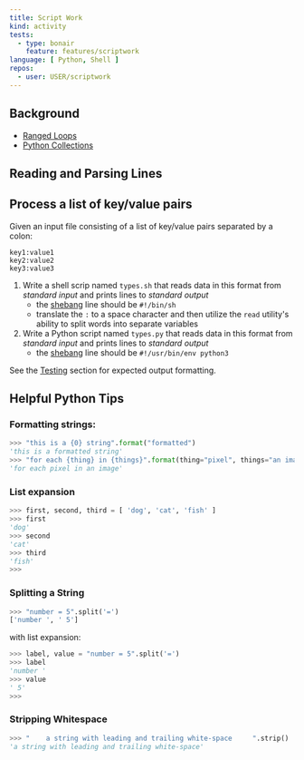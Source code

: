 ```yaml
---
title: Script Work
kind: activity
tests:
  - type: bonair
    feature: features/scriptwork
language: [ Python, Shell ]
repos:
  - user: USER/scriptwork
---
```


## Background
- [Ranged Loops](/reading/ranged_loops/index.html)
- [Python Collections](/reading/python_collections/index.html)

## Reading and Parsing Lines

## Process a list of key/value pairs

Given an input file consisting of a list of key/value pairs separated by a colon:

~~~
key1:value1
key2:value2
key3:value3
~~~

1. Write a shell scrip named `types.sh` that reads data in this format from *standard input* and prints lines to *standard output*
    - the [shebang](http://en.wikipedia.org/wiki/Shebang_(Unix)) line should be `#!/bin/sh`
    - translate the `:` to a space character and then utilize the
     `read` utility's ability to split words into separate variables
2. Write a Python script named `types.py` that reads data in this format from *standard
input* and prints lines to *standard output*
    - the [shebang](http://en.wikipedia.org/wiki/Shebang_(Unix)) line should be `#!/usr/bin/env python3`

See the [Testing](#testing) section for expected output formatting.

## Helpful Python Tips

### Formatting strings:

~~~~ python
>>> "this is a {0} string".format("formatted")
'this is a formatted string'
>>> "for each {thing} in {things}".format(thing="pixel", things="an image")
'for each pixel in an image'
~~~~

### List expansion

~~~~ python
>>> first, second, third = [ 'dog', 'cat', 'fish' ]
>>> first
'dog'
>>> second
'cat'
>>> third
'fish'
>>>
~~~~

### Splitting a String

~~~~ python
>>> "number = 5".split('=')
['number ', ' 5']
~~~~

with list expansion:

~~~~ python
>>> label, value = "number = 5".split('=')
>>> label
'number '
>>> value
' 5'
>>>
~~~~

### Stripping Whitespace

~~~~ python
>>> "    a string with leading and trailing white-space     ".strip()
'a string with leading and trailing white-space'
~~~~


